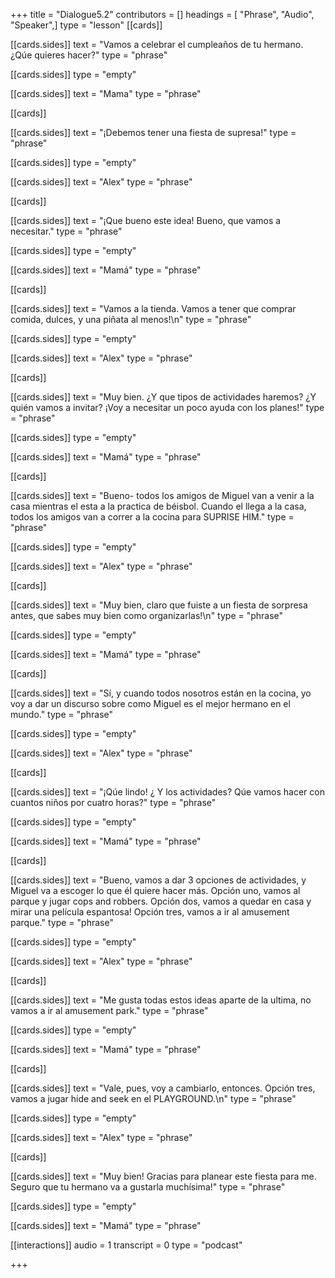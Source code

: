 +++
title = "Dialogue5.2"
contributors = []
headings = [ "Phrase", "Audio", "Speaker",]
type = "lesson"
[[cards]]

[[cards.sides]]
text = "Vamos a celebrar el cumpleaños de tu hermano. ¿Qúe quieres hacer?"
type = "phrase"

[[cards.sides]]
type = "empty"

[[cards.sides]]
text = "Mama"
type = "phrase"

[[cards]]

[[cards.sides]]
text = "¡Debemos tener una fiesta de supresa!"
type = "phrase"

[[cards.sides]]
type = "empty"

[[cards.sides]]
text = "Alex"
type = "phrase"

[[cards]]

[[cards.sides]]
text = "¡Que bueno este idea!  Bueno, que vamos a necesitar."
type = "phrase"

[[cards.sides]]
type = "empty"

[[cards.sides]]
text = "Mamá"
type = "phrase"

[[cards]]

[[cards.sides]]
text = "Vamos a la tienda.  Vamos a tener que comprar comida, dulces, y una piñata al menos!\n"
type = "phrase"

[[cards.sides]]
type = "empty"

[[cards.sides]]
text = "Alex"
type = "phrase"

[[cards]]

[[cards.sides]]
text = "Muy bien. ¿Y que tipos de actividades haremos?  ¿Y quién vamos a invitar? ¡Voy a necesitar un poco ayuda con los planes!"
type = "phrase"

[[cards.sides]]
type = "empty"

[[cards.sides]]
text = "Mamá"
type = "phrase"

[[cards]]

[[cards.sides]]
text = "Bueno- todos los amigos de Miguel van a venir a la casa mientras el esta a la practica de béisbol.  Cuando el llega a la casa, todos los amigos van a correr a la cocina  para SUPRISE HIM."
type = "phrase"

[[cards.sides]]
type = "empty"

[[cards.sides]]
text = "Alex"
type = "phrase"

[[cards]]

[[cards.sides]]
text = "Muy bien, claro que fuiste a un fiesta de sorpresa antes, que sabes muy bien como organizarlas!\n"
type = "phrase"

[[cards.sides]]
type = "empty"

[[cards.sides]]
text = "Mamá"
type = "phrase"

[[cards]]

[[cards.sides]]
text = "Sí, y cuando todos nosotros están en la cocina, yo voy a dar un discurso sobre como Miguel es el mejor hermano en el mundo."
type = "phrase"

[[cards.sides]]
type = "empty"

[[cards.sides]]
text = "Alex"
type = "phrase"

[[cards]]

[[cards.sides]]
text = "¡Qúe lindo! ¿ Y los actividades?  Qúe vamos hacer con cuantos niños por cuatro horas?"
type = "phrase"

[[cards.sides]]
type = "empty"

[[cards.sides]]
text = "Mamá"
type = "phrase"

[[cards]]

[[cards.sides]]
text = "Bueno, vamos a dar 3 opciones de actividades, y Miguel va a escoger lo que él quiere hacer más.  Opción uno, vamos al parque y jugar cops and robbers.  Opción dos, vamos a quedar en casa y mirar una película espantosa!  Opción tres, vamos a ir al amusement parque."
type = "phrase"

[[cards.sides]]
type = "empty"

[[cards.sides]]
text = "Alex"
type = "phrase"

[[cards]]

[[cards.sides]]
text = "Me gusta todas estos ideas aparte de la ultima, no vamos a ir al amusement park."
type = "phrase"

[[cards.sides]]
type = "empty"

[[cards.sides]]
text = "Mamá"
type = "phrase"

[[cards]]

[[cards.sides]]
text = "Vale, pues, voy a cambiarlo, entonces.  Opción tres, vamos a jugar hide and seek en el PLAYGROUND.\n"
type = "phrase"

[[cards.sides]]
type = "empty"

[[cards.sides]]
text = "Alex"
type = "phrase"

[[cards]]

[[cards.sides]]
text = "Muy bien! Gracias para planear este fiesta para me.  Seguro que tu hermano va a gustarla muchísima!"
type = "phrase"

[[cards.sides]]
type = "empty"

[[cards.sides]]
text = "Mamá"
type = "phrase"

[[interactions]]
audio = 1
transcript = 0
type = "podcast"

+++
